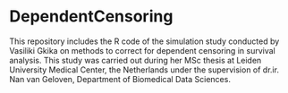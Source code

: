 # DependentCensoring
This repository includes the R code of the simulation study conducted by Vasiliki Gkika on methods to correct for dependent censoring in survival analysis. This study was carried out during her MSc thesis at Leiden University Medical Center, the Netherlands under the supervision of dr.ir. Nan van Geloven, Department of Biomedical Data Sciences.
